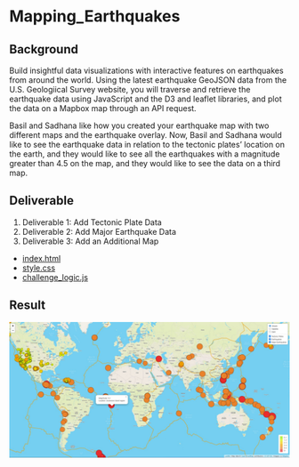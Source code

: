 # Mapping_Earthquakes

## Background
Build insightful data visualizations with interactive features on earthquakes from around the world.  Using the latest earthquake GeoJSON data from the U.S. Geologiical Survey website, you will traverse and retrieve the earthquake data using JavaScript and the D3 and leaflet libraries, and plot the data on a Mapbox map through an API request.

Basil and Sadhana like how you created your earthquake map with two different maps and the earthquake overlay. Now, Basil and Sadhana would like to see the earthquake data in relation to the tectonic plates’ location on the earth, and they would like to see all the earthquakes with a magnitude greater than 4.5 on the map, and they would like to see the data on a third map.

## Deliverable
1. Deliverable 1: Add Tectonic Plate Data
2. Deliverable 2: Add Major Earthquake Data
3. Deliverable 3: Add an Additional Map

* [index.html](./Earthquake_Challenge/index.html)
* [style.css](./Earthquake_Challenge/static/css/style.css) 
* [challenge_logic.js](./Earthquake_Challenge/static/js/challenge_logic.js)

## Result
![Image 1](./Earthquake_Challenge/static/image/output1.jpg)
